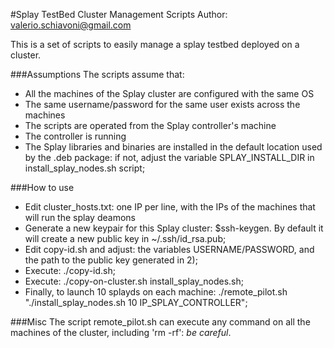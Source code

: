 #Splay TestBed Cluster Management Scripts
Author: valerio.schiavoni@gmail.com

This is a set of scripts to easily manage a splay testbed deployed on a cluster.

###Assumptions
The scripts assume that:
- All the machines of the Splay cluster are configured with the same OS  
- The same username/password for the same user exists across the machines
- The scripts are operated from the Splay controller's machine
- The controller is running
- The Splay libraries and binaries are installed in the default location used by the .deb package: if not, adjust the variable SPLAY\_INSTALL\_DIR in install\_splay\_nodes.sh script; 

###How to use
- Edit cluster_hosts.txt: one IP per line, with the IPs of the machines that will run the splay deamons
- Generate a new keypair for this Splay cluster: $ssh-keygen. By default it will create a new public key in ~/.ssh/id_rsa.pub;
- Edit copy-id.sh and adjust: the variables USERNAME/PASSWORD, and the path to the public key generated in 2);
- Execute: ./copy-id.sh;
- Execute: ./copy-on-cluster.sh install_splay_nodes.sh;
- Finally, to launch 10 splayds on each machine: ./remote_pilot.sh "./install_splay_nodes.sh 10 IP_SPLAY_CONTROLLER"; 

###Misc
The script remote_pilot.sh can execute any command on all the machines of the cluster, including 'rm -rf': *be careful*.
 
